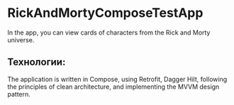 # RickAndMortyComposeTestApp

In the app, you can view cards of characters from the Rick and Morty universe.

## Технологии:
The application is written in Compose, using Retrofit, Dagger Hilt, following the principles of clean architecture, and implementing the MVVM design pattern.
